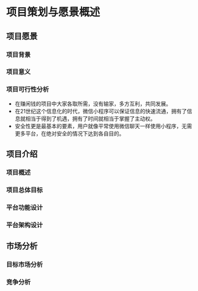 # 项目策划与愿景概述
## 项目愿景
### 项目背景
### 项目意义
### 项目可行性分析
- 在赚闲钱的项目中大家各取所需，没有输家，多方互利，共同发展。
- 在21世纪这个信息化的时代，微信小程序可以保证信息的快速流通，拥有了信息就相当于得到了机遇，拥有了时间就相当于掌握了主动权。
- 安全性更是最基本的要素，用户就像平常使用微信聊天一样使用小程序，无需更多平台，在绝对安全的情况下达到各自目的。
## 项目介绍
### 项目概述
### 项目总体目标
### 平台功能设计
### 平台架构设计
## 市场分析
### 目标市场分析
### 竞争分析


